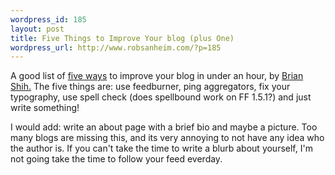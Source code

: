 ```yaml
--- 
wordpress_id: 185
layout: post
title: Five Things to Improve Your blog (plus One)
wordpress_url: http://www.robsanheim.com/?p=185
---
```

A good list of <a href="http://www.brianshih.com/2006/01/30/5-things-to-improve-your-blog/">five ways</a> to improve your blog in under an hour, by <a href="http://www.brianshih.com/2006/01/30/5-things-to-improve-your-blog/">Brian Shih.</a>  The five things are: use feedburner, ping aggregators, fix your typography, use spell check (does spellbound work on FF 1.5.1?)  and just write something!  

I would add: write an about page with a brief bio and maybe a picture.  Too many blogs are missing this, and its very annoying to not have any idea who the author is.  If you can't take the time to write a blurb about yourself, I'm not going take the time to follow your feed everday.
